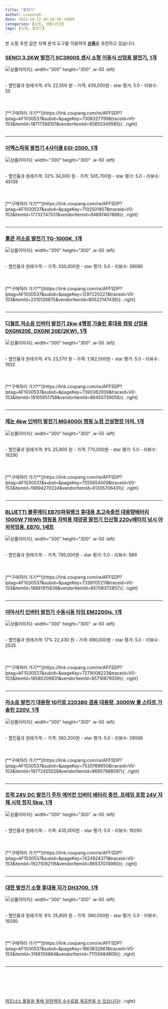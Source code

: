 ```yaml
---
title: "발전기"
author: coupang6
date: 2023-10-12 04:26:00 +0800
categories: [쇼핑, 생활/건강]
tags: [쇼핑, 발전기]
---
```


본 쇼핑 추천 글은 자체 분석 도구를 이용하여 [**상품**](https://link.coupang.com/a/bao1ui)을 추천하고 있습니다.

### [SENCI 3.2KW 발전기 SC3900S 센시 소형 이동식 산업용 발전기, 1개](https://link.coupang.com/re/AFFSDP?lptag=AF1030537&subid=&pageKey=7308327799&traceid=V0-153&itemId=18717398101&vendorItemId=85850349585)

![상품이미지](https://thumbnail7.coupangcdn.com/thumbnails/remote/230x230ex/image/vendor_inventory/06bc/cdf6297e4a68aa4abbc96b90975d7dd88a2f4fc6f9bf570b747b808c4974.jpg){: width="300" height="300" .w-50 .left}


<br>
- 할인율과 원래가격: 4%  22,500   원
- 가격: 439,000원
- star 평가: 5.0
- 리뷰수: 55
<br>
<br>
<br>
<br>
[**구매하러 가기**](https://link.coupang.com/re/AFFSDP?lptag=AF1030537&subid=&pageKey=7308327799&traceid=V0-153&itemId=18717398101&vendorItemId=85850349585){: .right}
<br>
<br>

---

### [이엑스파워 발전기 4사이클 EGI-2500, 1개](https://link.coupang.com/re/AFFSDP?lptag=AF1030537&subid=&pageKey=7102501857&traceid=V0-153&itemId=17732747531&vendorItemId=84897467888)

![상품이미지](https://thumbnail6.coupangcdn.com/thumbnails/remote/230x230ex/image/rs_quotation_api/imxcsl54/d68b7e4ecccc4c3d8cdccca56157de14.jpg){: width="300" height="300" .w-50 .left}


<br>
- 할인율과 원래가격: 32%  34,000   원
- 가격: 505,700원
- star 평가: 5.0
- 리뷰수: 45139
<br>
<br>
<br>
<br>
[**구매하러 가기**](https://link.coupang.com/re/AFFSDP?lptag=AF1030537&subid=&pageKey=7102501857&traceid=V0-153&itemId=17732747531&vendorItemId=84897467888){: .right}
<br>
<br>

---

### [툴콘 저소음 발전기 TG-1000K, 1개](https://link.coupang.com/re/AFFSDP?lptag=AF1030537&subid=&pageKey=1297220227&traceid=V0-153&itemId=2310126875&vendorItemId=80522147436)

![상품이미지](https://thumbnail6.coupangcdn.com/thumbnails/remote/230x230ex/image/vendor_inventory/93b6/e444b87bc54db2befad4afcdbcc3e98f9a972f3de4bce571d8ebcba89fc8.jpg){: width="300" height="300" .w-50 .left}


<br>
- 할인율과 원래가격: 
- 가격: 330,000원
- star 평가: 5.0
- 리뷰수: 39066
<br>
<br>
<br>
<br>
[**구매하러 가기**](https://link.coupang.com/re/AFFSDP?lptag=AF1030537&subid=&pageKey=1297220227&traceid=V0-153&itemId=2310126875&vendorItemId=80522147436){: .right}
<br>
<br>

---

### [디월트 저소음 인버터 발전기 2kw 4행정 가솔린 휴대용 캠핑 산업용 DXGNI20E, DXGNI 20E(2KW), 1개](https://link.coupang.com/re/AFFSDP?lptag=AF1030537&subid=&pageKey=7390362939&traceid=V0-153&itemId=19105951758&vendorItemId=86455739056)

![상품이미지](https://thumbnail8.coupangcdn.com/thumbnails/remote/230x230ex/image/vendor_inventory/16b2/4be1702d7c3ef3a3c77d2245f1288575252dc44cb765693a0474d6622264.jpg){: width="300" height="300" .w-50 .left}


<br>
- 할인율과 원래가격: 4%  23,570   원
- 가격: 1,162,000원
- star 평가: 5.0
- 리뷰수: 1932
<br>
<br>
<br>
<br>
[**구매하러 가기**](https://link.coupang.com/re/AFFSDP?lptag=AF1030537&subid=&pageKey=7390362939&traceid=V0-153&itemId=19105951758&vendorItemId=86455739056){: .right}
<br>
<br>

---

### [제논 4kw 인버터 발전기 MG4000i 캠핑 노점 건설현장 야외, 1개](https://link.coupang.com/re/AFFSDP?lptag=AF1030537&subid=&pageKey=7555654509&traceid=V0-153&itemId=19894270224&vendorItemId=81305706431)

![상품이미지](https://thumbnail8.coupangcdn.com/thumbnails/remote/230x230ex/image/vendor_inventory/48e7/08dfc11a43c54b49f8b85f53888e2372f83a1bde13fa0cfd381c35b55cea.jpeg){: width="300" height="300" .w-50 .left}


<br>
- 할인율과 원래가격: 9%  25,900   원
- 가격: 770,000원
- star 평가: 5.0
- 리뷰수: 19290
<br>
<br>
<br>
<br>
[**구매하러 가기**](https://link.coupang.com/re/AFFSDP?lptag=AF1030537&subid=&pageKey=7555654509&traceid=V0-153&itemId=19894270224&vendorItemId=81305706431){: .right}
<br>
<br>

---

### [BLUETTI 블루에티 EB70파워뱅크 휴대용 초고속충전 대용량배터리 1000W 716Wh 캠핑용 차박용 태양광 발전기 인산철 220v배터리 낚시 야외작업용, EB70, 1세트](https://link.coupang.com/re/AFFSDP?lptag=AF1030537&subid=&pageKey=7339705211&traceid=V0-153&itemId=18861915639&vendorItemId=85708372857)

![상품이미지](https://thumbnail10.coupangcdn.com/thumbnails/remote/230x230ex/image/vendor_inventory/e3c7/9d94941d23a63f7cd32292d809e6e59984698fce5751ef9b70ef0112facd.jpg){: width="300" height="300" .w-50 .left}


<br>
- 할인율과 원래가격: 
- 가격: 795,000원
- star 평가: 5.0
- 리뷰수: 889
<br>
<br>
<br>
<br>
[**구매하러 가기**](https://link.coupang.com/re/AFFSDP?lptag=AF1030537&subid=&pageKey=7339705211&traceid=V0-153&itemId=18861915639&vendorItemId=85708372857){: .right}
<br>
<br>

---

### [야마사키 인버터 발전기 수동시동 타입 EM2200is, 1개](https://link.coupang.com/re/AFFSDP?lptag=AF1030537&subid=&pageKey=7279008223&traceid=V0-153&itemId=18580209831&vendorItemId=85716879359)

![상품이미지](https://thumbnail6.coupangcdn.com/thumbnails/remote/230x230ex/image/retail/images/635924754377696-5a04496b-79e2-4a54-81ff-4904243a22af.jpg){: width="300" height="300" .w-50 .left}


<br>
- 할인율과 원래가격: 17%  22,430   원
- 가격: 690,000원
- star 평가: 5.0
- 리뷰수: 2535
<br>
<br>
<br>
<br>
[**구매하러 가기**](https://link.coupang.com/re/AFFSDP?lptag=AF1030537&subid=&pageKey=7279008223&traceid=V0-153&itemId=18580209831&vendorItemId=85716879359){: .right}
<br>
<br>

---

### [저소음 발전기 대용량 10키로 220380 겸용 대용량, 3000W 풀 스타트 가솔린 220V, 1개](https://link.coupang.com/re/AFFSDP?lptag=AF1030537&subid=&pageKey=7530769650&traceid=V0-153&itemId=19772455026&vendorItemId=86957988597)

![상품이미지](https://thumbnail8.coupangcdn.com/thumbnails/remote/230x230ex/image/vendor_inventory/b364/7c016cce9936d9fd5574a22732fee79606563b0e7474a1dbf30bfc3c28cc.jpg){: width="300" height="300" .w-50 .left}


<br>
- 할인율과 원래가격: 
- 가격: 360,200원
- star 평가: 5.0
- 리뷰수: 39066
<br>
<br>
<br>
<br>
[**구매하러 가기**](https://link.coupang.com/re/AFFSDP?lptag=AF1030537&subid=&pageKey=7530769650&traceid=V0-153&itemId=19772455026&vendorItemId=86957988597){: .right}
<br>
<br>

---

### [트럭 24V DC 발전기 주차 에어컨 인버터 배터리 충전, 프레임 포함 24V 자체 시작 정지 5kw, 1개](https://link.coupang.com/re/AFFSDP?lptag=AF1030537&subid=&pageKey=7424924371&traceid=V0-153&itemId=19271092116&vendorItemId=86537074980)

![상품이미지](https://thumbnail9.coupangcdn.com/thumbnails/remote/230x230ex/image/vendor_inventory/bb34/51778c5a9daa60ccaa8b0d4baf81916d1a0e0fe40c33a3ee2e16eb9d84a4.jpg){: width="300" height="300" .w-50 .left}


<br>
- 할인율과 원래가격: 
- 가격: 435,000원
- star 평가: 5.0
- 리뷰수: 19290
<br>
<br>
<br>
<br>
[**구매하러 가기**](https://link.coupang.com/re/AFFSDP?lptag=AF1030537&subid=&pageKey=7424924371&traceid=V0-153&itemId=19271092116&vendorItemId=86537074980){: .right}
<br>
<br>

---

### [대한 발전기 소형 휴대용 자가 DH3700, 1개](https://link.coupang.com/re/AFFSDP?lptag=AF1030537&subid=&pageKey=1863832861&traceid=V0-153&itemId=3168159884&vendorItemId=71155684809)

![상품이미지](https://thumbnail10.coupangcdn.com/thumbnails/remote/230x230ex/image/vendor_inventory/532e/c052b6f073636997bc7287feea83e94ef896bd280bb807a2154e67dc8c60.jpg){: width="300" height="300" .w-50 .left}


<br>
- 할인율과 원래가격: 9%  25,900   원
- 가격: 390,000원
- star 평가: 5.0
- 리뷰수: 19290
<br>
<br>
<br>
<br>
[**구매하러 가기**](https://link.coupang.com/re/AFFSDP?lptag=AF1030537&subid=&pageKey=1863832861&traceid=V0-153&itemId=3168159884&vendorItemId=71155684809){: .right}
<br>
<br>

---
<br><br><br><br><br> [파트너스 활동을 통해 일정액의 수수료를 제공받을 수 있습니다](https://link.coupang.com/a/bao1ui){: .right}